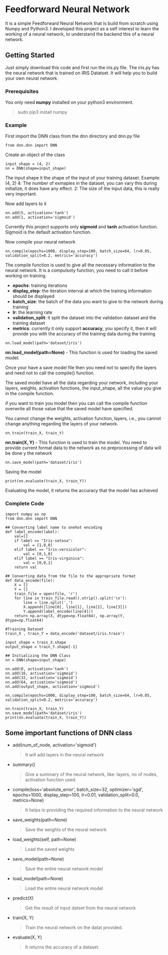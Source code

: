 # Feedforward Neural Network

It is a simple Feedforward Neural Network that is build from scratch using Numpy and Python3. I developed this project as a self interest
to learn the working of a neural network, to understand the backend this of a neural network.

## Getting Started

Just simply download this code and first run the iris.py file. The iris.py has the neural network that is trained on IRIS Datatset.
It will help you to build your own neural network.

### Prerequisites

You only need **numpy** installed on your python3 environment.
> sudo pip3 install numpy

### Example

First import the DNN class from the dnn directory and dnn.py file
```
from dnn.dnn import DNN
```

Create an object of the class
```
input_shape = (4, 2)
nn = DNN(shape=input_shape)
```

The input shape it the shape of the input of your training dataset.
Example: (4, 2)
4: The number of exmaples in the dataset, you can vary this during initialize, it does have any effect.
2: The size of the input data, this is really very important.

Now add layers to it
```
nn.add(5, activation='tanh')
nn.add(1, activation='sigmoid')
```

Currently this project supports only **sigmoid** and **tanh** activation function. Sigmoid is the default activation function.

Now compile your neural network

```
nn.compile(epochs=1000, display_step=100, batch_size=64, lr=0.05, validation_split=0.2, metrics='accuracy')
```

The compile function is used to give all the necessary information to the neural network. It is a compulsoty function, you need to call 
it before working on training.

* **epochs**: training iterations
* **display_step**: the iteration interval at which the training information should be displayed
* **batch_size**: the batch of the data you want to give to the network during training
* **lr**: the learning rate
* **validation_split**: it split the dataset into the validation dataset and the training dataset
* **metrics**: currently it only support **accuracy**, you specify it, then it will provide you with the accuracy of the training 
    data during the training
    
```
nn.load_model(path='dataset/iris')
```

**nn.load_model(path=None)** - This function is used for loading the saved model.

Once your have a save model file then you need not to specify the layers and need not to call the compile()
function.

The saved model have all the data regarding your network, including your layers, weights, activation functions,
the input_shape, all the value you give in the compile function.

if you want to train you model then you can call the compile function overwrite all those value that the
saved model have specified.

You cannot change the weights, activation function, layers, i.e., you cannot change anything regarding the
layers of your network.

```
nn.train(train_X, train_Y)
```

**nn.train(X, Y)** - This function is used to train the model.
You need to provide current format data to the network as no preprocessing of data will be done y the network

```
nn.save_model(path='dataset/iris')
```
Saving the model

```
print(nn.evaluate(train_X, train_Y))
```
Evaluating the model, it returns the accuracy that the model has achieved

### Complete Code
```
import numpy as np
from dnn.dnn import DNN

## Converting label name to onehot encoding
def label_encode(label):
	val=[]
	if label == "Iris-setosa":
		val = [1,0,0]
	elif label == "Iris-versicolor":
		val = [0,1,0]
	elif label == "Iris-virginica":
		val = [0,0,1]
	return val

## Converting data from the file to the appropriate format
def data_encode(file):
	X = []
	Y = []
	train_file = open(file, 'r')
	for line in train_file.read().strip().split('\n'):
		line = line.split(',')
		X.append([line[0], line[1], line[2], line[3]])
		Y.append(label_encode(line[4]))
	return np.array(X, dtype=np.float64), np.array(Y, dtype=np.float64)

#Training Dataset
train_X , train_Y = data_encode('dataset/iris.train')

input_shape = train_X.shape
output_shape = train_Y.shape[-1]

## Initializing the DNN Class
nn = DNN(shape=input_shape)

nn.add(8, activation='tanh')
nn.add(16, activation='sigmoid')
nn.add(32, activation='sigmoid')
nn.add(64, activation='sigmoid')
nn.add(output_shape, activation='sigmoid')

nn.compile(epochs=1000, display_step=100, batch_size=64, lr=0.05, validation_split=0.2, metrics='accuracy')

nn.train(train_X, train_Y)
nn.save_model(path='dataset/iris')
print(nn.evaluate(train_X, train_Y))
```

## Some important functions of DNN class

* add(num_of_node, activation='sigmoid')
	> It will add layers in the neural network
* summary()
	> Give a summary of the neural network, like: layers, no of nodes, activation function used.
* compile(loss='absolute_error', batch_size=32, optimizer='sgd', epochs=1000,
	display_step=100, lr=0.01, validation_split=0.0, metrics=None)
	> It helps in providing the required information to the neural network
* save_weights(path=None)
	> Save the weights of the neural network
* load_weights(self, path=None)
	> Load the saved weights
* save_model(path=None)
	> Save the entire neural network model
* load_model(path=None)
	> Load the entire neural network model
* predict(X)
	> Get the result of input datset from the neural network
* train(X, Y)
	> Train the neural network on the datat provided.
* evaluate(X, Y)
	> It returns the accuracy of a dataset.
